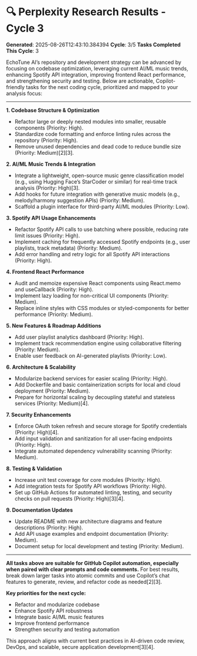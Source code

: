 # 🔍 Perplexity Research Results - Cycle 3

**Generated**: 2025-08-26T12:43:10.384394
**Cycle**: 3/5
**Tasks Completed This Cycle**: 3

EchoTune AI’s repository and development strategy can be advanced by focusing on codebase optimization, leveraging current AI/ML music trends, enhancing Spotify API integration, improving frontend React performance, and strengthening security and testing. Below are actionable, Copilot-friendly tasks for the next coding cycle, prioritized and mapped to your analysis focus:

---

**1. Codebase Structure & Optimization**
- Refactor large or deeply nested modules into smaller, reusable components (Priority: High).
- Standardize code formatting and enforce linting rules across the repository (Priority: High).
- Remove unused dependencies and dead code to reduce bundle size (Priority: Medium)[2][3].

**2. AI/ML Music Trends & Integration**
- Integrate a lightweight, open-source music genre classification model (e.g., using Hugging Face’s StarCoder or similar) for real-time track analysis (Priority: High)[3].
- Add hooks for future integration with generative music models (e.g., melody/harmony suggestion APIs) (Priority: Medium).
- Scaffold a plugin interface for third-party AI/ML modules (Priority: Low).

**3. Spotify API Usage Enhancements**
- Refactor Spotify API calls to use batching where possible, reducing rate limit issues (Priority: High).
- Implement caching for frequently accessed Spotify endpoints (e.g., user playlists, track metadata) (Priority: Medium).
- Add error handling and retry logic for all Spotify API interactions (Priority: High).

**4. Frontend React Performance**
- Audit and memoize expensive React components using React.memo and useCallback (Priority: High).
- Implement lazy loading for non-critical UI components (Priority: Medium).
- Replace inline styles with CSS modules or styled-components for better performance (Priority: Medium).

**5. New Features & Roadmap Additions**
- Add user playlist analytics dashboard (Priority: High).
- Implement track recommendation engine using collaborative filtering (Priority: Medium).
- Enable user feedback on AI-generated playlists (Priority: Low).

**6. Architecture & Scalability**
- Modularize backend services for easier scaling (Priority: High).
- Add Dockerfile and basic containerization scripts for local and cloud deployment (Priority: Medium).
- Prepare for horizontal scaling by decoupling stateful and stateless services (Priority: Medium)[4].

**7. Security Enhancements**
- Enforce OAuth token refresh and secure storage for Spotify credentials (Priority: High)[4].
- Add input validation and sanitization for all user-facing endpoints (Priority: High).
- Integrate automated dependency vulnerability scanning (Priority: Medium).

**8. Testing & Validation**
- Increase unit test coverage for core modules (Priority: High).
- Add integration tests for Spotify API workflows (Priority: High).
- Set up GitHub Actions for automated linting, testing, and security checks on pull requests (Priority: High)[3][4].

**9. Documentation Updates**
- Update README with new architecture diagrams and feature descriptions (Priority: High).
- Add API usage examples and endpoint documentation (Priority: Medium).
- Document setup for local development and testing (Priority: Medium).

---

**All tasks above are suitable for GitHub Copilot automation, especially when paired with clear prompts and code comments.** For best results, break down larger tasks into atomic commits and use Copilot’s chat features to generate, review, and refactor code as needed[2][3].

**Key priorities for the next cycle:**  
- Refactor and modularize codebase  
- Enhance Spotify API robustness  
- Integrate basic AI/ML music features  
- Improve frontend performance  
- Strengthen security and testing automation

This approach aligns with current best practices in AI-driven code review, DevOps, and scalable, secure application development[3][4].